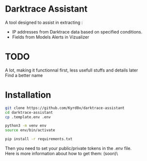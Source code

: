 # Darktrace Assistant

A tool designed to assist in extracting :
- IP addresses from Darktrace data based on specified conditions.
- Fields from Models Alerts in Vizualizer

# TODO

A lot, making it functionnal first, less usefull stuffs and details later\
Find a better name

# Installation

```bash
git clone https://github.com/Kyrd0x/darktrace-assistant
cd darktrace-assistant
cp .template.env .env

python3 -m venv env
source env/bin/activate

pip install -r requirements.txt
```

Then you need to set your public/private tokens in the .env file.\
Here is more information about how to get them: (soon)\



